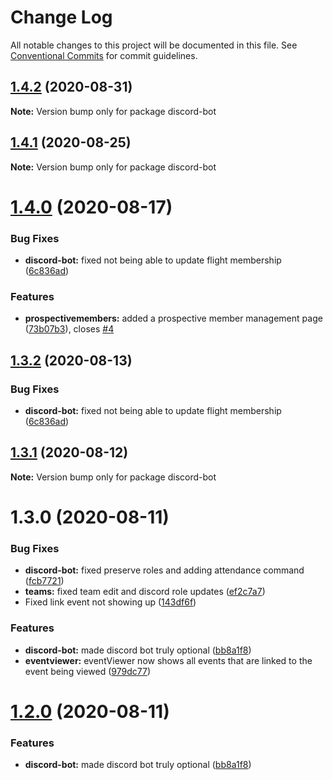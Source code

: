 # Change Log

All notable changes to this project will be documented in this file.
See [Conventional Commits](https://conventionalcommits.org) for commit guidelines.

## [1.4.2](http://github.com//cap-md089/capunit-com-v6/compare/discord-bot@1.4.0...discord-bot@1.4.2) (2020-08-31)

**Note:** Version bump only for package discord-bot





## [1.4.1](http://github.com//cap-md089/capunit-com-v6/compare/discord-bot@1.4.0...discord-bot@1.4.1) (2020-08-25)

**Note:** Version bump only for package discord-bot





# [1.4.0](http://github.com//cap-md089/capunit-com-v6/compare/discord-bot@1.3.1...discord-bot@1.4.0) (2020-08-17)


### Bug Fixes

* **discord-bot:** fixed not being able to update flight membership ([6c836ad](http://github.com//cap-md089/capunit-com-v6/commit/6c836ad9e0d98ab99d8af5bd855972fdcb644c12))


### Features

* **prospectivemembers:** added a prospective member management page ([73b07b3](http://github.com//cap-md089/capunit-com-v6/commit/73b07b3b9077ba52e82849a97463225c4a68154d)), closes [#4](http://github.com//cap-md089/capunit-com-v6/issues/4)





## [1.3.2](http://github.com//cap-md089/capunit-com-v6/compare/discord-bot@1.3.1...discord-bot@1.3.2) (2020-08-13)


### Bug Fixes

* **discord-bot:** fixed not being able to update flight membership ([6c836ad](http://github.com//cap-md089/capunit-com-v6/commit/6c836ad9e0d98ab99d8af5bd855972fdcb644c12))





## [1.3.1](http://github.com//cap-md089/capunit-com-v6/compare/discord-bot@1.3.0...discord-bot@1.3.1) (2020-08-12)

**Note:** Version bump only for package discord-bot





# 1.3.0 (2020-08-11)


### Bug Fixes

* **discord-bot:** fixed preserve roles and adding attendance command ([fcb7721](http://github.com//cap-md089/capunit-com-v6/commit/fcb7721dfec7a1c87a07ed74ddc63af89bf70310))
* **teams:** fixed team edit and discord role updates ([ef2c7a7](http://github.com//cap-md089/capunit-com-v6/commit/ef2c7a78ddb3d9b8155218eb9540fbdd820e240c))
* Fixed link event not showing up ([143df6f](http://github.com//cap-md089/capunit-com-v6/commit/143df6f6daaf7975fff3e58c68c888a226d8b31a))


### Features

* **discord-bot:** made discord bot truly optional ([bb8a1f8](http://github.com//cap-md089/capunit-com-v6/commit/bb8a1f8e6a5d5b1156141fc1ac5925711fe94bcd))
* **eventviewer:** eventViewer now shows all events that are linked to the event being viewed ([979dc77](http://github.com//cap-md089/capunit-com-v6/commit/979dc771ed2b4ce4c652536ea589c0c1de64d3ac))





# [1.2.0](http://github.com//cap-md089/capunit-com-v6/compare/discord-bot@1.1.1...discord-bot@1.2.0) (2020-08-11)


### Features

* **discord-bot:** made discord bot truly optional ([bb8a1f8](http://github.com//cap-md089/capunit-com-v6/commit/bb8a1f8e6a5d5b1156141fc1ac5925711fe94bcd))
